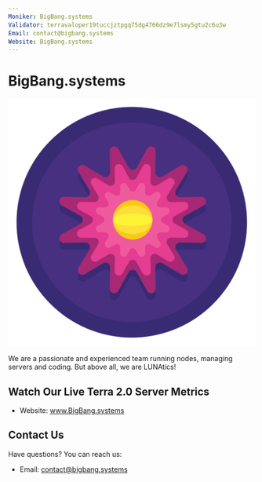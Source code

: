 ```yaml
---
Moniker: BigBang.systems
Validator: terravaloper19tuccjztpgq75dg4766dz9e7lsmy5gtu2c6u3w
Email: contact@bigbang.systems
Website: BigBang.systems
---
```


# BigBang.systems
![Big_Bang_Logo](Big_Bang_Logo.png)

We are a passionate and experienced team running nodes, managing servers and coding. But above all, we are LUNAtics!


## Watch Our Live Terra 2.0 Server Metrics

- Website: www.BigBang.systems

## Contact Us

Have questions? You can reach us:
- Email: contact@bigbang.systems
